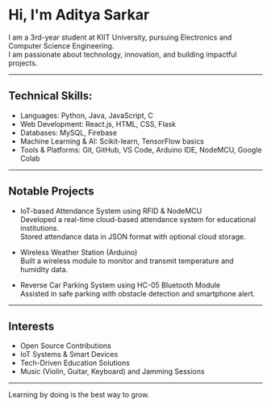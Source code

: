 # Hi, I'm Aditya Sarkar

I am a 3rd-year student at KIIT University, pursuing Electronics and Computer Science Engineering.  
I am passionate about technology, innovation, and building impactful projects.

---

## Technical Skills:

- Languages: Python, Java, JavaScript, C  
- Web Development: React.js, HTML, CSS, Flask  
- Databases: MySQL, Firebase  
- Machine Learning & AI: Scikit-learn, TensorFlow basics  
- Tools & Platforms: Git, GitHub, VS Code, Arduino IDE, NodeMCU, Google Colab

---

## Notable Projects

- IoT-based Attendance System using RFID & NodeMCU  
  Developed a real-time cloud-based attendance system for educational institutions.  
  Stored attendance data in JSON format with optional cloud storage.

- Wireless Weather Station (Arduino)  
  Built a wireless module to monitor and transmit temperature and humidity data.

- Reverse Car Parking System using HC-05 Bluetooth Module  
  Assisted in safe parking with obstacle detection and smartphone alert.


---

## Interests

- Open Source Contributions  
- IoT Systems & Smart Devices  
- Tech-Driven Education Solutions  
- Music (Violin, Guitar, Keyboard) and Jamming Sessions

---


Learning by doing is the best way to grow.
